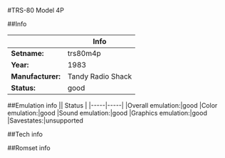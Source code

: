 #TRS-80 Model 4P

##Info

||Info|
|-----|-----|
|**Setname:**|trs80m4p
|**Year:**|1983
|**Manufacturer:**|Tandy Radio Shack
|**Status:**|good

##Emulation info
|| Status |
|-----|-----|
|Overall emulation:|good
|Color emulation:|good
|Sound emulation:|good
|Graphics emulation:|good
|Savestates:|unsupported

##Tech info

##Romset info

<!--- START OF EDITED COMMENT DO NOT TOUCH TEXT ABOVE-->
